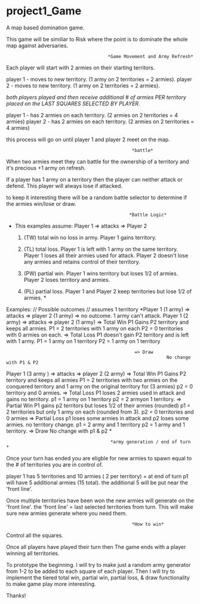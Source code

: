 # project1_Game
A map based domination game.


This game will be similiar to Risk where the point is to dominate the whole map against adversaries. 


                                          *Game Movement and Army Refresh*
                                    
Each player will start with 2 armies on their starting territors.

player 1 - moves to new territory. (1 army on 2 territories = 2 armies).
player 2 - moves to new territory. (1 army on 2 territories = 2 armies).

*both players played and then receive additional # of armies PER territory  placed on the LAST SQUARES SELECTED BY PLAYER.*

player 1 - has 2 armies on each territory. (2 armies on 2 territories = 4 armies)
player 2 - has 2 armies on each territory. (2 armies on 2 territories = 4 armies)

this process will go on until player 1 and player 2 meet on the map.

                                                   *battle*

When two armies meet they can battle for the ownership of a territory and it's precious +1 army on refresh.

If a player has 1 army on a territory then the player can neither attack or defend.
This player will always lose if attacked.

to keep it interesting there will be a random battle selector to determine if the armies win/lose or draw.

                                                  *Battle Logic*

* This examples assume:
  Player 1 => attacks => Player 2
    1. (TW) total win no loss in army. Player 1 gains territory.
    
    2. (TL) total loss.
                   Player 1 is left with 1 army on the same territory.
                   Player 1 loses all their armies used for attack.
                   Player 2 doesn't lose any armies and retains control of their territory.

    3. (PW) partial win. Player 1 wins territory but loses 1/2 of armies.
    Player 2 loses territory and armies.

    4. (PL) partial loss. Player 1 and Player 2 keep territories but lose 1/2 of armies. *

Examples:
                          // Possible outcomes // assumes 1 territory
*Player 1 (1 army) => attacks => player 2 (1 army)   => no outcome. 1 army can't attack.
Player 1 (2 army) => attacks => player 2 (1 army)   => Total Win
                                                                P1 Gains P2 territory and keeps all armies.
                                                                P1 = 2 territories with 1 army on each
                                                                P2 = 0 territories with 0 armies on each.
                                                    => Total Loss
                                                                P1 doesn't gain P2 territory and is left with 1 army.
                                                                P1 = 1 army on 1 territory
                                                                P2 = 1 army on 1 territory

                                                    => Draw     
                                                                No change with P1 & P2
Player 1 (3 army ) => attacks => player 2 (2 army)  => Total Win
                                                                P1 Gains P2 territory and keeps all armies
                                                                P1 = 2 territories with two armies on the conquered territory
                                                                     and 1 army on the original territory for (3 armies)
                                                                p2 = 0 territory and 0 armies.
                                                   => Total Loss
                                                                P1 loses 2 armies used in attack and gains no territory.
                                                                p1 = 1 army on 1 territory
                                                                p2 = 2 armyon 1 territory.
                                                   => Partial Win 
                                                                P1 gains p2 territors but loses 1/2 of their armies (rounded)
                                                                p1 = 2 territories but only 1 army on each (rounded from 3).
                                                                p2 = 0 territories and 0 armies
                                                   => Partial Loss
                                                                p1 loses some armies in attack and p2 loses some armies.
                                                                   no territory change.
                                                                p1 = 2 army and 1 territory
                                                                p2 = 1 army and 1 territory.
                                                    => Draw
                                                                No change with p1 & p2 *


                                           *army generation / end of turn *
Once your turn has ended you are eligble for new armies to spawn equal to the # of territories you are in control of.

player 1 has 5 territories and 10 armies ( 2 per territory) = at end of turn p1 will have 5 additional armies (15 total).
the additional 5 will be put near the 'front line'.

Once multiple territories have been won the new armies will generate on the 'front line'.
the 'front line' = last selected territories from turn. This will make sure new armies generate where you need them.

                                                   *How to win*
Control all the squares.


              

Once all players have played their turn then 
The game ends with a player winning all territories.


To prototype the beginning. I will try to make just a random army generator from 1-2 to be added to each square of each player. Then I will try to implement the tiered total win, partial win, partial loss, & draw functionality to make game play more interesting.


Thanks!


